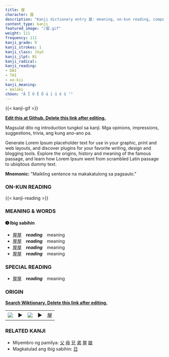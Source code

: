 ```yaml
---
title: 屋
character: 屋
description: "Kanji dictionary entry 屋: meaning, on-kun reading, compounds, origin, related kanji"
content_type: kanji
featured_image: "/屋.gif"
weight: 111
frequency: 111
kanji_grade: 9
kanji_strokes: 1
kanji_class: Jōyō
kanji_jlpt: N1
kanji_radical: 
kanji_reading: 
- DAI
- TAI
- oo-kii
kanji_meaning:
- malaki
chōon: "Ā Ī Ū Ē Ō ā ī ū ē ō ’"
---
```

[//]: # (Don't edit the line below. Kanji animated GIF code is automatically generated.)
{{< kanji-gif >}}

[//]: # (Edit below this line.)

**[Edit this at Github. Delete this link after editing.](https://github.com/tim0g/tim/tree/main/content/kanji/屋/index.md)**

Magsulat dito ng introduction tungkol sa kanji. Mga opinions, impressions, suggestions, trivia, ang kung ano-ano pa.

Generate Lorem Ipsum placeholder text for use in your graphic, print and web layouts, and discover plugins for your favorite writing, design and blogging tools. Explore the origins, history and meaning of the famous passage, and learn how Lorem Ipsum went from scrambled Latin passage to ubiqitous dummy text.
 
**Mnemonic:** "Maikling sentence na makakatulong sa pagsaulo."

### ON-KUN READING

[//]: # (Don't edit the line below. ON-KUN READING code is automatically generated.)
{{< kanji-reading >}}

### MEANING & WORDS

#### ➊ **Ibig sabihin**
  - [屋](../屋)[屋](../屋)　***reading***　meaning
  - [屋](../屋)[屋](../屋)　***reading***　meaning
  - [屋](../屋)[屋](../屋)　***reading***　meaning
  - [屋](../屋)[屋](../屋)　***reading***　meaning

### SPECIAL READING
  - [屋](../屋)[屋](../屋)　***reading***　meaning

### ORIGIN

**[Search Wiktionary. Delete this link after editing.](https://wiktionary.org/wiki/屋)**
<table class="kanji-table"><tr><td>
<img src="60px-屋-bronze.svg.png">
</td><td>▶</td><td>
<img src="60px-屋-oracle.svg.png">
</td><td>▶</td>
<td class="kanji-origin">屋</td>
</tr></table>

### RELATED KANJI
- Miyembro ng pamilya: [父](../父) [母](../母) [兄](../兄) [弟](../弟) [屋](../屋) [娘](../娘)
- Magkatulad ang ibig sabihin: [日](../日)
